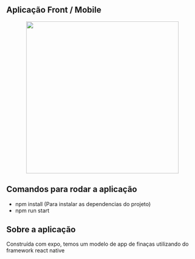 ## Aplicação Front / Mobile
<p float="left" align="middle">
  
<img src="https://i.imgur.com/3Qu2DLG.jpeg" width="400px">

</p>


## Comandos para rodar a aplicação
- npm install (Para instalar as dependencias do projeto)
- npm run start

## Sobre a aplicação

Construída com expo, temos um modelo de app de finaças utilizando do framework react native


